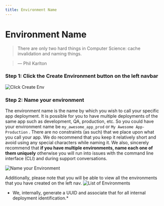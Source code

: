 ```yaml
---
title: Environment Name
---
```


# Environment Name

> There are only two hard things in Computer Science: cache invalidation and naming things.

> — Phil Karlton

### Step 1: Click the Create Environment button on the left navbar

![Click Create Env](/assets/img/pics/3.create.env.button.png)

### Step 2: Name your environment

The environment name is the name by which you wish to call your specific app deployment. It is possible for you to have multiple deployments of the same app such as development, QA, production, etc. So you could have your environment name be `my_awesome_app_prod` or `My Awesome App-Production` . There are no constraints (as such) that we place upon what you call your app. We do recommend that you keep it relatively short and avoid using any special characters while naming it. We also, sincerely recommend that **if you have multiple environments, name each one of them uniquely** otherwise you will run into issues with the command line interface (CLI) and during support conversations.

![Name your Environment](/assets/img/pics/4.name.env.png)

Additionally, please note that you will be able to view all the environments that you have created on the left nav.
![List of Environments](/assets/img/pics/5.env.listing.png)



* We, internally, generate a UUID and associate that for all internal deployment identification.* 
